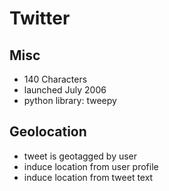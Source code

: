 
# Twitter

## Misc
- 140 Characters
- launched July 2006
- python library: tweepy

## Geolocation
- tweet is geotagged by user
- induce location from user profile
- induce location from tweet text